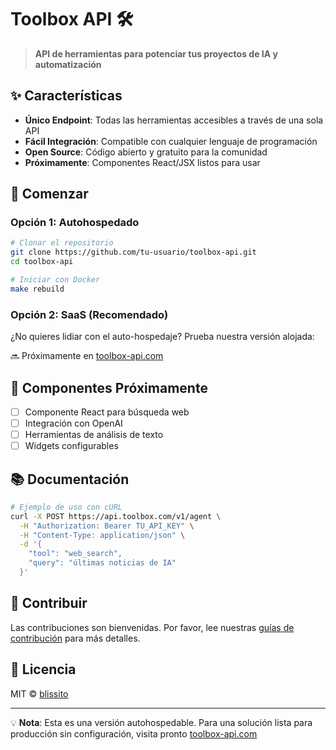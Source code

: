 # Toolbox API 🛠️

> **API de herramientas para potenciar tus proyectos de IA y automatización**

## ✨ Características

- **Único Endpoint**: Todas las herramientas accesibles a través de una sola API
- **Fácil Integración**: Compatible con cualquier lenguaje de programación
- **Open Source**: Código abierto y gratuito para la comunidad
- **Próximamente**: Componentes React/JSX listos para usar

## 🚀 Comenzar

### Opción 1: Autohospedado

```bash
# Clonar el repositorio
git clone https://github.com/tu-usuario/toolbox-api.git
cd toolbox-api

# Iniciar con Docker
make rebuild
```

### Opción 2: SaaS (Recomendado)

¿No quieres lidiar con el auto-hospedaje? Prueba nuestra versión alojada:

🔜 Próximamente en [toolbox-api.com](https://toolbox-api.com)

## 🧩 Componentes Próximamente

- [ ] Componente React para búsqueda web
- [ ] Integración con OpenAI
- [ ] Herramientas de análisis de texto
- [ ] Widgets configurables

## 📚 Documentación

```bash
# Ejemplo de uso con cURL
curl -X POST https://api.toolbox.com/v1/agent \
  -H "Authorization: Bearer TU_API_KEY" \
  -H "Content-Type: application/json" \
  -d '{
    "tool": "web_search",
    "query": "últimas noticias de IA"
  }'
```

## 🤝 Contribuir

Las contribuciones son bienvenidas. Por favor, lee nuestras [guías de contribución](CONTRIBUTING.md) para más detalles.

## 📄 Licencia

MIT © [blissito](https://github.com/blissito)

---

💡 **Nota**: Esta es una versión autohospedable. Para una solución lista para producción sin configuración, visita pronto [toolbox-api.com](https://toolbox-api.com)
